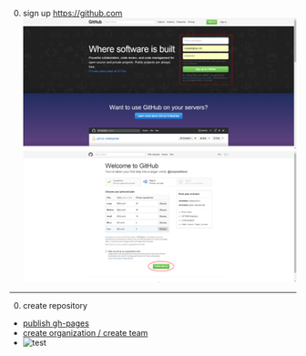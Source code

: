0. sign up
 <https://github.com>
![set_account](img/set_account.png "set_account")
![choose_plan](img/choose_plan.png "choose_plan")
***
0. create repository
* [publish gh-pages](http://blog.csdn.net/renfufei/article/details/37725057/)
* [create organization / create team](http://joshuasabrina.iteye.com/blog/1816597)
* ![test](file:///D:/map.bmp)
